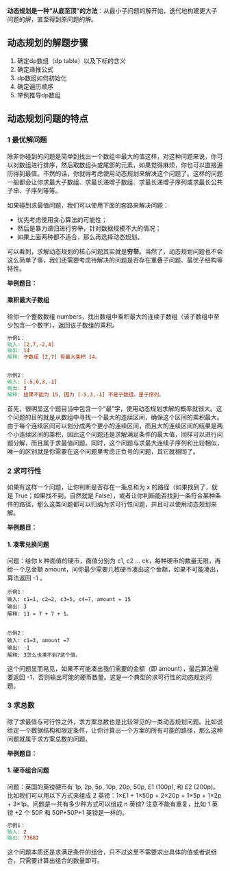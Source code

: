**动态规划是一种“从底至顶”的方法**：从最小子问题的解开始，迭代地构建更大子问题的解，直至得到原问题的解。



## 动态规划的解题步骤

1. 确定dp数组（dp table）以及下标的含义
2. 确定递推公式
3. dp数组如何初始化
4. 确定遍历顺序
5. 举例推导dp数组





## 动态规划问题的特点

### 1 最优解问题

除非你碰到的问题是简单到找出一个数组中最大的值这样，对这种问题来说，你可以对数组进行排序，然后取数组头或尾部的元素，如果觉得麻烦，你也可以直接遍历得到最值。不然的话，你就得考虑使用动态规划来解决这个问题了。这样的问题一般都会让你求最大子数组、求最长递增子数组、求最长递增子序列或求最长公共子串、子序列等等。

如果碰到求最值问题，我们可以使用下面的套路来解决问题：

- 优先考虑使用贪心算法的可能性；
- 然后是暴力递归进行穷举，针对数据规模不大的情况；
- 如果上面两种都不适合，那么再选择动态规划。

可以看到，求解动态规划的核心问题其实就是**穷举**。当然了，动态规划问题也不会这么简单了事，我们还需要考虑待解决的问题是否存在重叠子问题、最优子结构等特性。

**举例题目：**

#### 乘积最大子数组

给你一个整数数组 numbers，找出数组中乘积最大的连续子数组（该子数组中至少包含一个数字），返回该子数组的乘积。

```makefile
示例1：
输入: [2,7,-2,4]
输出: 14
解释: 子数组 [2,7] 有最大乘积 14。


示例2：
输入: [-5,0,3,-1]
输出: 3
解释: 结果不能为 15, 因为 [-5,3,-1] 不是子数组，是子序列。
```

首先，很明显这个题目当中包含一个“最”字，使用动态规划求解的概率就很大。这个问题的目的就是从数组中寻找一个最大的连续区间，确保这个区间的乘积最大。由于每个连续区间可以划分成两个更小的连续区间，而且大的连续区间的结果是两个小连续区间的乘积，因此这个问题还是求解满足条件的最大值，同样可以进行问题分解，而且属于求最值问题。同时，这个问题与求最大连续子序列和比较相似，唯一的区别就是你需要在这个问题里考虑正负号的问题，其它就相同了。



### 2 求可行性

如果有这样一个问题，让你判断是否存在一条总和为 x 的路径（如果找到了，就是 True；如果找不到，自然就是 False），或者让你判断能否找到一条符合某种条件的路径，那么这类问题都可以归纳为求可行性问题，并且可以使用动态规划来解。

**举例题目：**

#### 1. 凑零兑换问题

问题：给你 k 种面值的硬币，面值分别为 c1, c2 … ck，每种硬币的数量无限，再给一个总金额 amount，问你最少需要几枚硬币凑出这个金额，如果不可能凑出，算法返回 -1 。

```routeros
示例1：
输入: c1=1, c2=2, c3=5, c4=7, amount = 15
输出: 3
解释: 11 = 7 + 7 + 1。


示例2：
输入: c1=3, amount =7
输出: -1
解释: 3怎么也凑不到7这个值。
```

这个问题显而易见，如果不可能凑出我们需要的金额（即 amount），最后算法需要返回 -1，否则输出可能的硬币数量。这是一个典型的求可行性的动态规划问题。



### 3 求总数

除了求最值与可行性之外，求方案总数也是比较常见的一类动态规划问题。比如说给定一个数据结构和限定条件，让你计算出一个方案的所有可能的路径，那么这种问题就属于求方案总数的问题。

**举例题目：**

#### 1. 硬币组合问题

问题：英国的英镑硬币有 1p, 2p, 5p, 10p, 20p, 50p, £1 (100p), 和 £2 (200p)。比如我们可以用以下方式来组成 2 英镑：1×£1 + 1×50p + 2×20p + 1×5p + 1×2p + 3×1p。问题是一共有多少种方式可以组成 n 英镑? 注意不能有重复，比如 1 英镑 +2 个 50P 和 50P+50P+1 英镑是一样的。

```makefile
示例1：
输入: 2
输出: 73682 
```

这个问题本质还是求满足条件的组合，只不过这里不需要求出具体的值或者说组合，只需要计算出组合的数量即可。